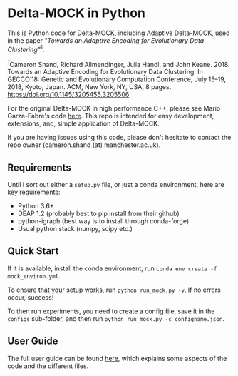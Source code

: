 # Delta-MOCK in Python
This is Python code for Delta-MOCK, including Adaptive Delta-MOCK, used in the paper *"Towards an Adaptive Encoding for Evolutionary Data Clustering"*<sup>1</sup>.

<sup>1</sup>Cameron Shand, Richard Allmendinger, Julia Handl, and John Keane. 2018. Towards an Adaptive Encoding for Evolutionary Data Clustering. In GECCO’18: Genetic and Evolutionary Computation Conference, July 15–19, 2018, Kyoto, Japan. ACM, New York, NY, USA, 8 pages. https://doi.org/10.1145/3205455.3205506

For the original Delta-MOCK in high performance C++, please see Mario Garza-Fabre's code [here](https://github.com/garzafabre/Delta-MOCK). This repo is intended for easy development, extensions, and, simple application of Delta-MOCK.

If you are having issues using this code, please don't hesitate to contact the repo owner (cameron.shand (at) manchester.ac.uk). 

## Requirements
Until I sort out either a `setup.py` file, or just a conda environment, here are key requirements:
* Python 3.6+ 
* DEAP 1.2 (probably best to pip install from their github)
* python-igraph (best way is to install through conda-forge)
* Usual python stack (numpy, scipy etc.)

## Quick Start
If it is available, install the conda environment, run `conda env create -f mock_environ.yml`.

To ensure that your setup works, run `python run_mock.py -v`. If no errors occur, success!

To then run experiments, you need to create a config file, save it in the `configs` sub-folder, and then run `python run_mock.py -c configname.json`.

## User Guide
The full user guide can be found [here](https://github.com/sea-shunned/PyMOCK/user_guide.md), which explains some aspects of the code and the different files.